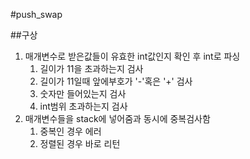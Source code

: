 #push_swap

##구상

1. 매개변수로 받은값들이 유효한 int값인지 확인 후 int로 파싱
   1. 길이가 11을 초과하는지 검사
   2. 길이가 11일때 앞에부호가 '-'혹은 '+' 검사
   3. 숫자만 들어있는지 검사
   4. int범위 초과하는지 검사
2. 매개변수들을 stack에 넣어줌과 동시에 중복검사함
   1. 중복인 경우 에러
   2. 정렬된 경우 바로 리턴
